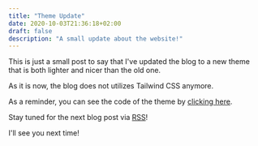 ```yaml
---
title: "Theme Update"
date: 2020-10-03T21:36:18+02:00
draft: false
description: "A small update about the website!"
---
```


This is just a small post to say that I've updated the blog to a new theme that is both lighter and nicer than the old one.

As it is now, the blog does not utilizes Tailwind CSS anymore.

As a reminder, you can see the code of the theme by [clicking here](https://forge.tedomum.net/jae/enhanced).

Stay tuned for the next blog post via [RSS](https://jae.moe/blog/index.xml)!

I'll see you next time!